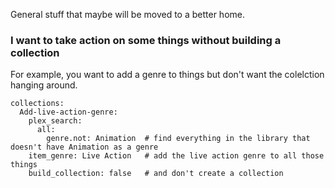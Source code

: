 General stuff that maybe will be moved to a better home.

### I want to take action on some things without building a collection

For example, you want to add a genre to things but don't want the colelction hanging around.

```
collections:
  Add-live-action-genre:
    plex_search:
      all:
        genre.not: Animation  # find everything in the library that doesn't have Animation as a genre
    item_genre: Live Action   # add the live action genre to all those things
    build_collection: false   # and don't create a collection
```
